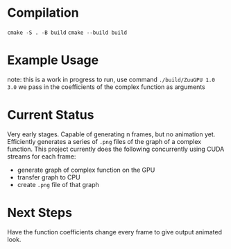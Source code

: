 # Compilation
`cmake -S . -B build`
`cmake --build build`

# Example Usage
note: this is a work in progress
to run, use command `./build/ZuuGPU 1.0 3.0`
we pass in the coefficients of the complex function as arguments

# Current Status
Very early stages. Capable of generating n frames, but no animation yet.
Efficiently generates a series of `.png` files of the graph of a complex function.
This project currently does the following concurrently using CUDA streams for each frame:
- generate graph of complex function on the GPU
- transfer graph to CPU
- create `.png` file of that graph

# Next Steps
Have the function coefficients change every frame to give output animated look.

